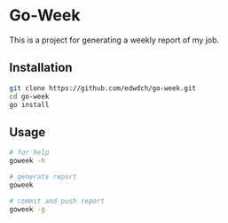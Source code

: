# Go-Week

This is a project for generating a weekly report of my job.

## Installation

```bash
git clone https://github.com/edwdch/go-week.git
cd go-week
go install
```

## Usage

```bash
# for help
goweek -h

# generate report
goweek

# commit and push report
goweek -g
```
